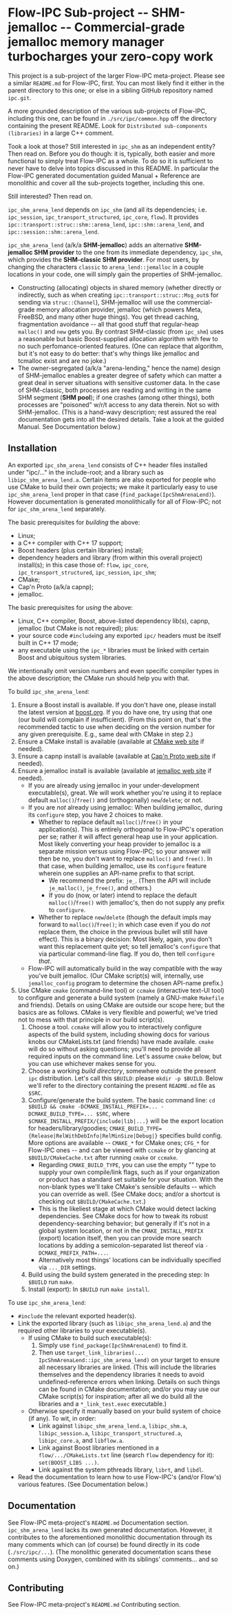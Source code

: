 # Flow-IPC Sub-project -- SHM-jemalloc -- Commercial-grade jemalloc memory manager turbocharges your zero-copy work

This project is a sub-project of the larger Flow-IPC meta-project.  Please see
a similar `README.md` for Flow-IPC, first.  You can most likely find it either in the parent
directory to this one; or else in a sibling GitHub repository named `ipc.git`.

A more grounded description of the various sub-projects of Flow-IPC, including this one, can be found
in `./src/ipc/common.hpp` off the directory containing the present README.  Look for
`Distributed sub-components (libraries)` in a large C++ comment.

Took a look at those?  Still interested in `ipc_shm` as an independent entity?  Then read on.
Before you do though: it is, typically, both easier and more functional to simply treat Flow-IPC as a whole.
To do so it is sufficient to never have to delve into topics discussed in this README.  In particular
the Flow-IPC generated documentation guided Manual + Reference are monolithic and cover all the
sub-projects together, including this one.

Still interested?  Then read on.

`ipc_shm_arena_lend` depends on `ipc_shm` (and all its dependencies; i.e. `ipc_session`, `ipc_transport_structured`,
`ipc_core`, `flow`).  It provides `ipc::transport::struc::shm::arena_lend`, `ipc::shm::arena_lend`, and
`ipc::session::shm::arena_lend`.

`ipc_shm_arena_lend` (a/k/a **SHM-jemalloc**) adds an alternative **SHM-jemalloc SHM provider** to the one from
its immediate dependency, `ipc_shm`, which provides the **SHM-classic SHM provider**.
For most users, by changing the characters `classic` to `arena_lend::jemalloc` in a couple locations in
your code, one will simply gain the properties of SHM-jemalloc.

  - Constructing (allocating) objects in shared memory (whether directly or indirectly, such as when
    creating `ipc::transport::struc::Msg_out`s for sending via `struc::Channel`), SHM-jemalloc will use
    the commercial-grade memory allocation provider, jemalloc (which powers Meta, FreeBSD, and many other
    huge things).  You get thread caching, fragmentation avoidance -- all that good stuff that regular-heap
    `malloc()` and `new` gets you.  By contrast SHM-classic (from `ipc_shm`) uses a reasonable but basic
    Boost-supplied allocation algorithm with few to no such perfomance-oriented features.  (One can replace
    that algorithm, but it's not easy to do better: that's why things like jemalloc and tcmalloc exist and
    are no joke.)
  - The owner-segregated (a/k/a "arena-lending," hence the name) design of SHM-jemalloc enables a greater
    degree of safety which can matter a great deal in server situations with sensitive customer data.
    In the case of SHM-classic, both processes are reading and writing in the same SHM segment (**SHM pool**);
    if one crashes (among other things), both processes are "poisoned" w/r/t access to any data therein.
    Not so with SHM-jemalloc.  (This is a hand-wavy description; rest assured the real documentation gets into
    all the desired details.  Take a look at the guided Manual.  See Documentation below.)

## Installation

An exported `ipc_shm_arena_lend` consists of C++ header files installed under "ipc/..." in the
include-root; and a library such as `libipc_shm_arena_lend.a`.
Certain items are also exported for people who use CMake to build their own
projects; we make it particularly easy to use `ipc_shm_arena_lend` proper in that case
(`find_package(IpcShmArenaLend)`).  However documentation is generated monolithically for all of Flow-IPC;
not for `ipc_shm_arena_lend` separately.

The basic prerequisites for *building* the above:

  - Linux;
  - a C++ compiler with C++ 17 support;
  - Boost headers (plus certain libraries) install;
  - dependency headers and library (from within this overall project) install(s); in this case those of:
    `flow`, `ipc_core`, `ipc_transport_structured`, `ipc_session`, `ipc_shm`;
  - CMake;
  - Cap'n Proto (a/k/a capnp);
  - jemalloc.

The basic prerequisites for *using* the above:

  - Linux, C++ compiler, Boost, above-listed dependency lib(s), capnp, jemalloc (but CMake is not required); plus:
  - your source code `#include`ing any exported `ipc/` headers must be itself built in C++ 17 mode;
  - any executable using the `ipc_*` libraries must be linked with certain Boost and ubiquitous
    system libraries.

We intentionally omit version numbers and even specific compiler types in the above description; the CMake run
should help you with that.

To build `ipc_shm_arena_lend`:

  1. Ensure a Boost install is available.  If you don't have one, please install the latest version at
     [boost.org](https://boost.org).  If you do have one, try using that one (our build will complain if insufficient).
     (From this point on, that's the recommended tactic to use when deciding on the version number for any given
     prerequisite.  E.g., same deal with CMake in step 2.)
  2. Ensure a CMake install is available (available at [CMake web site](https://cmake.org/download/) if needed).
  3. Ensure a capnp install is available (available at [Cap'n Proto web site](https://capnproto.org/) if needed).
  4. Ensure a jemalloc install is available (available at [jemalloc web site](https://jemalloc.net/) if needed).
     - If you are already using jemalloc in your under-development executable(s), great.  We will work
       whether you're using it to replace default `malloc()`/`free()` and (orthogonally) `new`/`delete`; or
       not.
     - If you are *not* already using jemalloc: When building jemalloc, during its `configure` step, you
       have 2 choices to make.
       - Whether to replace default `malloc()`/`free()` in your application(s).  This is entirely orthogonal
         to Flow-IPC's operation per se; rather it will affect general heap use in your application.
         Most likely converting your heap provider to jemalloc is a separate mission versus using Flow-IPC;
         so your answer will then be no, you don't want to replace `malloc()` and `free()`.  In that case,
         when building jemalloc, use its `configure` feature wherein one supplies an API-name prefix to that
         script.
         - We recommend the prefix: `je_`.  (Then the API will include `je_malloc()`, `je_free()`, and others.)
         - If you do (now, or later) intend to replace the default `malloc()`/`free()` with jemalloc's, then
           do not supply any prefix to `configure`.
       - Whether to replace `new`/`delete` (though the default impls may forward to `malloc()`/`free()`; in which
         case even if you do *not* replace them, the choice in the previous bullet will still have effect).
         This is a binary decision: Most likely, again, you don't want this replacement quite yet;
         so tell jemalloc's `configure` that via particular command-line flag.  If you do, then tell `configure`
         *that*.
     - Flow-IPC will automatically build in the way compatible with the way you've built jemalloc.
       (Our CMake script(s) will, internally, use `jemalloc_config` program to determine the chosen API-name
       prefix.)
  5. Use CMake `cmake` (command-line tool) or `ccmake` (interactive text-UI tool) to configure and generate
     a build system (namely a GNU-make `Makefile` and friends).  Details on using CMake are outside our scope here;
     but the basics are as follows.  CMake is very flexible and powerful; we've tried not to mess with that principle
     in our build script(s).
     1. Choose a tool.  `ccmake` will allow you to interactively configure aspects of the build system, including
        showing docs for various knobs our CMakeLists.txt (and friends) have made availale.  `cmake` will do so without
        asking questions; you'll need to provide all required inputs on the command line.  Let's assume `cmake` below,
        but you can use whichever makes sense for you.
     2. Choose a working *build directory*, somewhere outside the present `ipc` distribution.  Let's call this
        `$BUILD`: please `mkdir -p $BUILD`.  Below we'll refer to the directory containing the present `README.md` file
        as `$SRC`.
     3. Configure/generate the build system.  The basic command line:
        `cd $BUILD && cmake -DCMAKE_INSTALL_PREFIX=... -DCMAKE_BUILD_TYPE=... $SRC`,
        where `$CMAKE_INSTALL_PREFIX/{include|lib|...}` will be the export location for headers/library/goodies;
        `CMAKE_BUILD_TYPE={Release|RelWithDebInfo|RelMinSize|Debug|}` specifies build config.
        More options are available -- `CMAKE_*` for CMake ones; `CFG_*` for Flow-IPC ones -- and can be
        viewed with `ccmake` or by glancing at `$BUILD/CMakeCache.txt` after running `cmake` or `ccmake`.
        - Regarding `CMAKE_BUILD_TYPE`, you can use the empty "" type to supply
          your own compile/link flags, such as if your organization or product has a standard set suitable for your
          situation.  With the non-blank types we'll take CMake's sensible defaults -- which you can override
          as well.  (See CMake docs; and/or a shortcut is checking out `$BUILD/CMakeCache.txt`.)
        - This is the likeliest stage at which CMake would detect lacking dependencies.  See CMake docs for
          how to tweak its robust dependency-searching behavior; but generally if it's not in a global system
          location, or not in the `CMAKE_INSTALL_PREFIX` (export) location itself, then you can provide more
          search locations by adding a semicolon-separated list thereof via `-DCMAKE_PREFIX_PATH=...`.
        - Alternatively most things' locations can be individually specified via `..._DIR` settings.
     4. Build using the build system generated in the preceding step:  In `$BUILD` run `make`.  
     5. Install (export):  In `$BUILD` run `make install`.  

To use `ipc_shm_arena_lend`:

  - `#include` the relevant exported header(s).
  - Link the exported library (such as `libipc_shm_arena_lend.a`) and the required other libraries to
    your executable(s).
    - If using CMake to build such executable(s):
      1. Simply use `find_package(IpcShmArenaLend)` to find it.
      2. Then use `target_link_libraries(... IpcShmArenaLend::ipc_shm_arena_lend)` on your target
         to ensure all necessary libraries are linked.
         (This will include the libraries themselves and the dependency libraries it needs to avoid undefined-reference
         errors when linking.  Details on such things can be found in CMake documentation; and/or you may use
         our CMake script(s) for inspiration; after all we do build all the libraries and a `*_link_test.exec`
         executable.)
    - Otherwise specify it manually based on your build system of choice (if any).  To wit, in order:
      - Link against `libipc_shm_arena_lend.a`, `libipc_shm.a`, `libipc_session.a`, `libipc_transport_structured.a`,
        `libipc_core.a`, and `libflow.a`.
      - Link against Boost libraries mentioned in a `flow/.../CMakeLists.txt` line (search `flow` dependency for it):
        `set(BOOST_LIBS ...)`.
      - Link against the system pthreads library, `librt`, and `libdl`.
  - Read the documentation to learn how to use Flow-IPC's (and/or Flow's) various features.
    (See Documentation below.)

## Documentation

See Flow-IPC meta-project's `README.md` Documentation section.  `ipc_shm_arena_lend` lacks its own generated
documentation.  However, it contributes to the aforementioned monolithic documentation through its many comments which
can (of course) be found directly in its code (`./src/ipc/...`).  (The monolithic generated documentation scans
these comments using Doxygen, combined with its siblings' comments... and so on.)

## Contributing

See Flow-IPC meta-project's `README.md` Contributing section.
